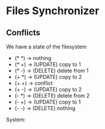 # Files Synchronizer

## Conflicts

We have a state of the filesystem
 - (\* \*) -> nothing
 - (\* \+) -> (UPDATE) copy to 1
 - (\* \-) -> (DELETE) delete from 1
 - (\+ \*) -> (UPDATE) copy to 2
 - (\+ \+) -> conflict
 - (\+ \-) -> (UPDATE) copy  to 2
 - (\- \*) -> (DELETE) delete from 2
 - (\- \+) -> (UPDATE) copy to 1
 - (\- \-) -> (DELETE) nothing

System: